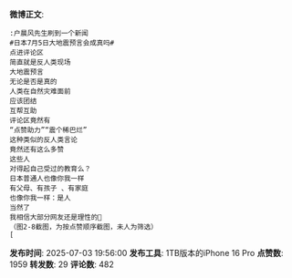 **微博正文**: 
```
:户晨风先生刷到一个新闻
#日本7月5日大地震预言会成真吗#
点进评论区
简直就是反人类现场
大地震预言
无论是否是真的
人类在自然灾难面前
应该团结
互帮互助
评论区竟然有
“点赞助力”“震个稀巴烂”
这种类似的反人类言论
竟然还有这么多赞
这些人
对得起自己受过的教育么？
日本普通人也像你我一样
有父母、有孩子 、有家庭
也像你我一样：是人
当然了
我相信大部分网友还是理性的🙏
（图2-8截图，为按点赞顺序截图，未人为筛选）
[
```
**发布时间**: 2025-07-03 19:56:00
**发布工具**: 1TB版本的iPhone 16 Pro
**点赞数**: 1959
**转发数**: 29
**评论数**: 482
